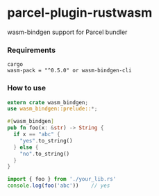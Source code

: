 # parcel-plugin-rustwasm

wasm-bindgen support for Parcel bundler

### Requirements
```
cargo
wasm-pack = "^0.5.0" or wasm-bindgen-cli
```

### How to use
```rust
extern crate wasm_bindgen;
use wasm_bindgen::prelude::*;

#[wasm_bindgen]
pub fn foo(x: &str) -> String {
  if x == "abc" {
    "yes".to_string()
  } else {
    "no".to_string()
  }
}
```

```javascript
import { foo } from './your_lib.rs'
console.log(foo('abc'))    // yes
```
